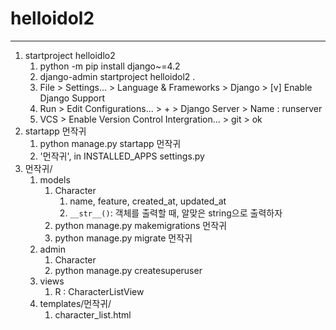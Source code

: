 # helloidol2

---

1. startproject helloidlo2
   1. python -m pip install django~=4.2
   2. django-admin startproject helloidol2 .
   3. File > Settings... > Language & Frameworks > Django > 
      [v] Enable Django Support
   4. Run > Edit Configurations... > + > Django Server > Name : runserver
   5. VCS > Enable Version Control Intergration... > git > ok
2. startapp 먼작귀
   1. python manage.py startapp 먼작귀
   2. '먼작귀', in INSTALLED_APPS settings.py
3. 먼작귀/
   1. models
      1. Character
         1. name, feature, created_at, updated_at
         2. `__str__()`: 객체를 출력할 때, 알맞은 string으로 출력하자
      2. python manage.py makemigrations 먼작귀
      3. python manage.py migrate 먼작귀
   2. admin
      1. Character
      2. python manage.py createsuperuser
   3. views
      1. R : CharacterListView
   4. templates/먼작귀/
      1. character_list.html